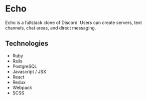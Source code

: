 # Echo
Echo is a fullstack clone of Discord. Users can create servers, text channels, chat areas, and direct messaging.

## Technologies
* Ruby
* Rails
* PostgreSQL
* Javascript / JSX
* React
* Redux
* Webpack
* SCSS